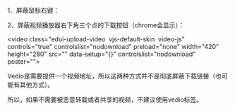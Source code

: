 1、屏蔽鼠标右键：<body oncontextmenu = "return false">

2、屏蔽视频播放器右下角三个点的下载按钮（chrome会显示）：

<video class="edui-upload-video  vjs-default-skin  video-js" controls="true" controlslist="nodownload" preload="none" width="420" height="280" src="" data-setup="{}" controlslist="nodownload" poster=""></video>

Vedio是需要提供一个视频地址，所以这两种方式并不是彻底屏蔽下载链接（也可能有其他方式）。

所以，如果不需要被恶意转载或者共享的视频，不建议使用vedio标签。
